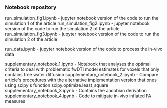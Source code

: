 ### Notebook repository

run_simulation_fig1.ipynb - jupyter notebook version of the code to run the simulation 1 of the article
run_simulation_fig2.ipynb - jupyter notebook version of the code to run the simulation 2 of the article
run_simulation_fig3.ipynb - jupyter notebook version of the code to run the simulation 2 of the article

run_data.ipynb - jupyter notebook version of the code to process the in-vivo data

supplementary_notebook_1.ipynb - Notebook that analyses the optimal criteria to deal with problematic fwDTI model estimates for voxels that only contains free water diffusion 
supplementary_notebook_2.ipynb - Compare article's procedures with the alternative implementation version that ones using scipy's function scipy.optimize.least_square 
supplementary_notebook_3.ipynb - Contains the Jacobian derivation
supplementary_notebook_4.ipynb -  Code to mitigate in-vivo inflated FA measures
